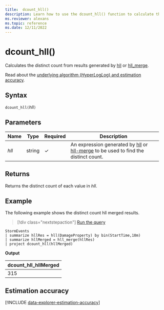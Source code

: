 ```yaml
---
title:  dcount_hll()
description: Learn how to use the dcount_hll() function to calculate the distinct count from hyper log log (hll) intermediate calculation results.
ms.reviewer: alexans
ms.topic: reference
ms.date: 12/11/2022
---
```

# dcount_hll()

Calculates the distinct count from results generated by [hll](hll-aggfunction.md) or [hll_merge](hll-merge-aggfunction.md).

Read about the [underlying algorithm (*H*yper*L*og*L*og) and estimation accuracy](#estimation-accuracy).

## Syntax

`dcount_hll(`*hll*`)`

## Parameters

| Name | Type | Required | Description |
|--|--|--|--|
|*hll*|string|&check;| An expression generated by [hll](hll-aggfunction.md) or [hll-merge](hll-merge-aggfunction.md) to be used to find the distinct count.|

## Returns

Returns the distinct count of each value in *hll*.

## Example

The following example shows the distinct count hll merged results.

> [!div class="nextstepaction"]
> <a href="https://dataexplorer.azure.com/clusters/help/databases/Samples?query=H4sIAAAAAAAAAwsuyS/KdS1LzSsp5uWqUSguzc1NLMqsSlXIyMkJSi1WsAUxNFwScxPTUwOK8gtSi0oqNRWSKhWSMvM0gksSi0pCMnNTdQwNcjUx9PumFqWnpkCMiM8FcTQgpoKVFhTlZ6UmlyikJOeX5pXEg6yB69EEAKm9wyCXAAAA" target="_blank">Run the query</a>

```kusto
StormEvents
| summarize hllRes = hll(DamageProperty) by bin(StartTime,10m)
| summarize hllMerged = hll_merge(hllRes)
| project dcount_hll(hllMerged)
```

**Output**

|dcount_hll_hllMerged|
|---|
|315|

## Estimation accuracy

[!INCLUDE [data-explorer-estimation-accuracy](../../includes/data-explorer-estimation-accuracy.md)]
